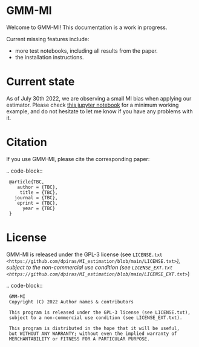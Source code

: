 # GMM-MI 
Welcome to GMM-MI! This documentation is a work in progress.

Current missing features include:
- more test notebooks, including all results from the paper.
- the installation instructions.

Current state
=============

As of July 30th 2022, we are observing a small MI bias when applying our estimator. Please check [this jupyter notebook](https://github.com/dpiras/MI_estimation/blob/main/GMM_MI/notebooks/bias_MI_test_D3p.ipynb) for a minimum working example, and do not hesitate to let me know if you have any problems with it.

Citation
========
If you use GMM-MI, please cite the corresponding paper:

.. code-block:: 

     @article{TBC, 
        author = {TBC},
         title = {TBC},
       journal = {TBC},
        eprint = {TBC},
          year = {TBC}
     }

License
=======

GMM-MI is released under the GPL-3 license (see `LICENSE.txt <https://github.com/dpiras/MI_estimation/blob/main/LICENSE.txt>`_), subject to 
the non-commercial use condition (see `LICENSE_EXT.txt <https://github.com/dpiras/MI_estimation/blob/main/LICENSE_EXT.txt>`_)

.. code-block::

     GMM-MI
     Copyright (C) 2022 Author names & contributors

     This program is released under the GPL-3 license (see LICENSE.txt), 
     subject to a non-commercial use condition (see LICENSE_EXT.txt).

     This program is distributed in the hope that it will be useful,
     but WITHOUT ANY WARRANTY; without even the implied warranty of
     MERCHANTABILITY or FITNESS FOR A PARTICULAR PURPOSE.
